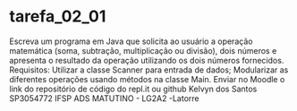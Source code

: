 # tarefa_02_01 
Escreva um programa em Java que solicita ao usuário a operação matemática
(soma, subtração, multiplicação ou divisão), dois números e apresenta o
resultado da operação utilizando os dois números fornecidos. 
Requisitos:
Utilizar a classe Scanner para entrada de dados;
Modularizar as diferentes operações usando métodos na classe Main.
Enviar no Moodle o link do repositório de código do repl.it ou github 
Kelvyn dos Santos SP3054772 
 IFSP ADS MATUTINO - LG2A2 -Latorre
